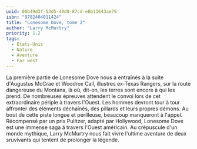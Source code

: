 ```yaml
---
uuid: 00b49d3f-53d5-40d0-87cd-e8b11643ae79
isbn: "9782404011424"
title: "Lonesome Dove, tome 2"
author: "Larry McMurtry"
priority: 1.2
tags:
  - Etats-Unis
  - Nature
  - Aventure
  - Far west
---
```


La première partie de Lonesome Dove nous a entraînés à la suite d'Augustus McCrae et Woodrox Call, illustres ex-Texas Rangers, sur la route dangereuse du Montana, là où, dit-on, les terres sont encore à qui les prend. De nombreuses épreuves attendent le convoi lors de cet extraordinaire périple à travers l'Ouest. Les hommes devront tour à tour affronter des éléments déchaînés, des pillards et leurs propres démons. Au bout de cette piste longue et périlleuse, beaucoup manqueront à l'appel. Récompensé par un prix Pulitzer, adapté par Hollywood, Lonesome Dove est une immense saga à travers l'Ouest américain. Au crépuscule d'un monde mythique, Larry McMurtry nous fait vivre l'ultime aventure de deux sruvivants qui tentent de prolonger la légende.

